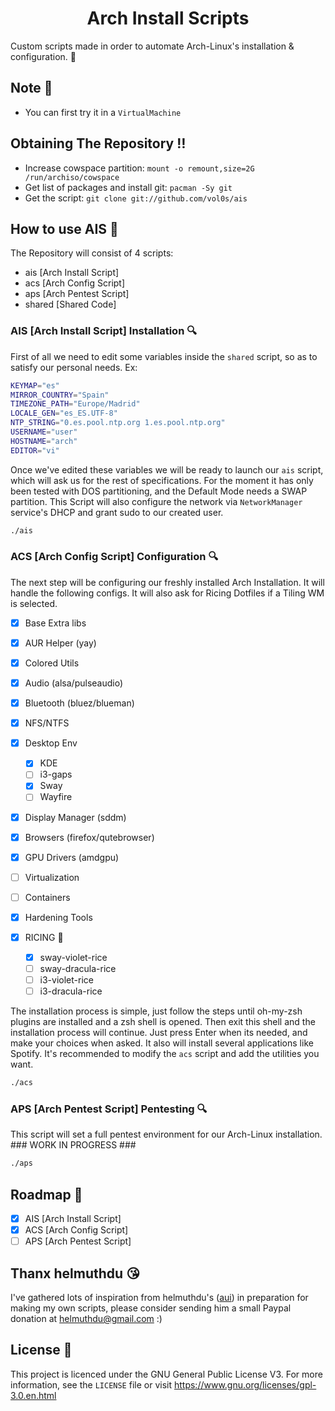 <h1 align="center">Arch Install Scripts</h1>

Custom scripts made in order to automate Arch-Linux's installation & configuration. :ice_cube:

## Note :memo:

* You can first try it in a `VirtualMachine`

## Obtaining The Repository :bangbang:

- Increase cowspace partition: `mount -o remount,size=2G /run/archiso/cowspace`
- Get list of packages and install git: `pacman -Sy git`
- Get the script: `git clone git://github.com/vol0s/ais`

## How to use AIS :ice_cube:

The Repository will consist of 4 scripts: 

- ais [Arch Install Script]
- acs [Arch Config Script]
- aps [Arch Pentest Script]
- shared [Shared Code]

### AIS [Arch Install Script] Installation :mag:

First of all we need to edit some variables inside the `shared` script, so as to satisfy our personal needs. Ex:

```bash
KEYMAP="es"
MIRROR_COUNTRY="Spain"
TIMEZONE_PATH="Europe/Madrid"
LOCALE_GEN="es_ES.UTF-8"
NTP_STRING="0.es.pool.ntp.org 1.es.pool.ntp.org"
USERNAME="user"
HOSTNAME="arch"
EDITOR="vi"
```

Once we've edited these variables we will be ready to launch our `ais` script, which will ask us for the rest of specifications. For the moment it has only been tested with DOS partitioning, and the Default Mode needs a SWAP partition. This Script will also configure the network via `NetworkManager` service's DHCP and grant sudo to our created user.

```bash
./ais
```

### ACS [Arch Config Script] Configuration :mag:

The next step will be configuring our freshly installed Arch Installation. It will handle the following configs. It will also ask for Ricing Dotfiles if a Tiling WM is selected.

- [X] Base Extra libs
- [X] AUR Helper (yay)
- [X] Colored Utils
- [X] Audio (alsa/pulseaudio)
- [X] Bluetooth (bluez/blueman)
- [X] NFS/NTFS
- [X] Desktop Env
  - [X] KDE
  - [ ] i3-gaps
  - [X] Sway
  - [ ] Wayfire
- [X] Display Manager (sddm)
- [X] Browsers (firefox/qutebrowser)
- [X] GPU Drivers (amdgpu)
- [ ] Virtualization
- [ ] Containers
- [X] Hardening Tools

- [X] RICING :rice_ball:
  - [X] sway-violet-rice
  - [ ] sway-dracula-rice
  - [ ] i3-violet-rice
  - [ ] i3-dracula-rice

The installation process is simple, just follow the steps until oh-my-zsh plugins are installed and a zsh shell is opened. Then exit this shell and the installation process will continue. Just press Enter when its needed, and make your choices when asked. It also will install several applications like Spotify. It's recommended to modify the `acs` script and add the utilities you want.

```bash
./acs
```
### APS [Arch Pentest Script] Pentesting :mag:

This script will set a full pentest environment for our Arch-Linux installation. ### WORK IN PROGRESS ###

```bash
./aps
```
## Roadmap :calendar:

- [X] AIS [Arch Install Script]
- [X] ACS [Arch Config Script]
- [ ] APS [Arch Pentest Script]

## Thanx helmuthdu :kissing_heart:

I've gathered lots of inspiration from helmuthdu's (<a href="https://github.com/helmuthdu/aui">aui</a>) in preparation for making my own scripts, please consider sending him a small Paypal donation at helmuthdu@gmail.com :)

## License :scroll:

This project is licenced under the GNU General Public License V3. For more information, see the `LICENSE` file or visit https://www.gnu.org/licenses/gpl-3.0.en.html

